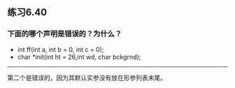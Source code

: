 ## 练习6.40
### 下面的哪个声明是错误的？为什么？
* int ff(int a, int b = 0, int c = 0);
* char *init(int ht = 26,int wd, char bckgrnd);
***
第二个是错误的，因为其默认实参没有放在形参列表末尾。